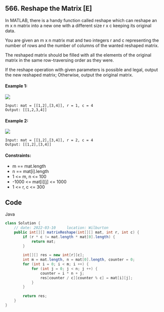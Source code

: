 ## 566. Reshape the Matrix [E]
In MATLAB, there is a handy function called reshape which can reshape an m x n matrix into a new one with a different size r x c keeping its original data.

You are given an m x n matrix mat and two integers r and c representing the number of rows and the number of columns of the wanted reshaped matrix.

The reshaped matrix should be filled with all the elements of the original matrix in the same row-traversing order as they were.

If the reshape operation with given parameters is possible and legal, output the new reshaped matrix; Otherwise, output the original matrix.

 

#### Example 1:
![](https://assets.leetcode.com/uploads/2021/04/24/reshape1-grid.jpg)
```
Input: mat = [[1,2],[3,4]], r = 1, c = 4
Output: [[1,2,3,4]]
```
#### Example 2:
![](https://assets.leetcode.com/uploads/2021/04/24/reshape2-grid.jpg)

```
Input: mat = [[1,2],[3,4]], r = 2, c = 4
Output: [[1,2],[3,4]]
 ```

#### Constraints:

- m == mat.length
- n == mat[i].length
- 1 <= m, n <= 100
- -1000 <= mat[i][j] <= 1000
- 1 <= r, c <= 300


## Code
Java
```java
class Solution {
    // date: 2022-03-10     location: Wilburton
    public int[][] matrixReshape(int[][] mat, int r, int c) {
        if (r * c != mat.length * mat[0].length) {
            return mat;
        }
        
        int[][] res = new int[r][c];
        int m = mat.length, n = mat[0].length, counter = 0;
        for (int i = 0; i < m; i ++) {
            for (int j = 0; j < n; j ++) {
                counter = i * n + j;
                res[counter / c][counter % c] = mat[i][j];
            }
        }
        
        return res;
    }
}
```
